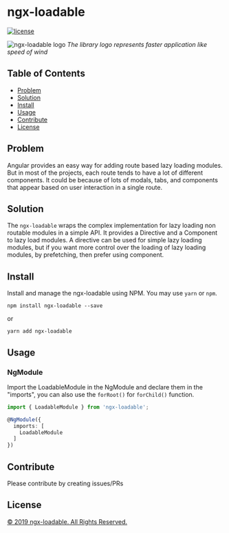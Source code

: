 # ngx-loadable

[![license](https://img.shields.io/github/license/mohammedzamakhan/ngx-loadable.svg)](https://github.com/mohammedzamakhan/ngx-loadable/blob/master/LICENSE)

![ngx-loadable logo](https://cdn-images-1.medium.com/max/1600/1*D-rdCEVxbkbGOVdrA3v4bA.png)
*The library logo represents faster application like speed of wind*

## Table of Contents
- [Problem](#problem)
- [Solution](#solution)
- [Install](#install)
- [Usage](#usage)
- [Contribute](#contribute)
- [License](#license)

## Problem

Angular provides an easy way for adding route based lazy loading modules. But in most of the projects, each route tends to have a lot of different components. It could be because of lots of modals, tabs, and components that appear based on user interaction in a single route.

## Solution

The `ngx-loadable` wraps the complex implementation for lazy loading non routable modules in a simple API. It provides a Directive and a Component to lazy load modules. A directive can be used for simple lazy loading modules, but if you want more control over the loading of lazy loading modules, by prefetching, then prefer using component.

## Install

Install and manage the ngx-loadable using NPM. You may use `yarn` or `npm`.

`npm install ngx-loadable --save`

or

`yarn add ngx-loadable`

## Usage

### NgModule
Import the LoadableModule in the NgModule and declare them in the "imports", you can also use the `forRoot()` for `forChild()` function.

``` ts
import { LoadableModule } from 'ngx-loadable';

@NgModule({
  imports: [
    LoadableModule
  ]
})
```

## Contribute

Please contribute by creating issues/PRs

## License

[© 2019 ngx-loadable. All Rights Reserved.](../LICENSE)
